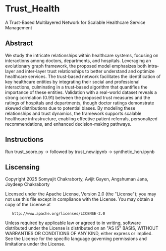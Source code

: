 # Trust_Health
A Trust-Based Multilayered Network for Scalable Healthcare Service Management

## Abstract
We study the intricate relationships within healthcare systems, focusing on interactions among
doctors, departments, and hospitals. Leveraging an evolutionary graph framework, the proposed model
emphasizes both intra-layer and inter-layer trust relationships to better understand and optimize healthcare
services. The trust-based network facilitates the identification of key healthcare entities by integrating their
social and professional interactions, culminating in a trust-based algorithm that quantifies the importance
of these entities. Validation with a real-world dataset reveals a strong correlation (0.91) between the
proposed trust measures and the ratings of hospitals and departments, though doctor ratings demonstrate
skewed distributions due to potential biases. By modeling these relationships and trust dynamics, the
framework supports scalable healthcare infrastructure, enabling effective patient referrals, personalized
recommendations, and enhanced decision-making pathways.


## Instructions
Run trust_score.py -> followed by trust_new.ipynb -> synthetic_hcn.ipynb

## Liscensing
   Copyright 2025 Somyajit Chakraborty, Avijit Gayen, Angshuman Jana, Joydeep Chakraborty

   Licensed under the Apache License, Version 2.0 (the "License");
   you may not use this file except in compliance with the License.
   You may obtain a copy of the License at

       http://www.apache.org/licenses/LICENSE-2.0

   Unless required by applicable law or agreed to in writing, software
   distributed under the License is distributed on an "AS IS" BASIS,
   WITHOUT WARRANTIES OR CONDITIONS OF ANY KIND, either express or implied.
   See the License for the specific language governing permissions and
   limitations under the License.
